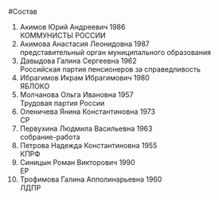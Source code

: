 #Состав
1. Акимов Юрий Андреевич 1986   
    КОММУНИСТЫ РОССИИ
2. Акимова Анастасия Леонидовна 1987   
    представительный орган муниципального образования
3. Давыдова Галина Сергеевна 1962   
    Российская партия пенсионеров за справедливость
4. Ибрагимов Икрам Ибрагимович 1980   
    ЯБЛОКО
5. Молчанова Ольга Ивановна 1957   
    Трудовая партия России
6. Оленичева Янина Константиновна 1973   
    СР
7. Первухина Людмила Васильевна 1963   
    собрание-работа
8. Петрова Надежда Константиновна 1955   
    КПРФ
9. Синицын Роман Викторович 1990   
    ЕР
10. Трофимова Галина Апполинарьевна 1960   
    ЛДПР
